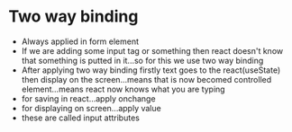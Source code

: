 # Two way binding
- Always applied in form element
- If we are adding some input tag or something then react doesn't know that something is putted in it...so for this we use two way binding
- After applying two way binding firstly text goes to the react(useState) then display on the screen...means that is now becomed controlled element...means react now knows what you are typing
- for saving in react...apply onchange
- for displaying on screen...apply value
- these are called input attributes 